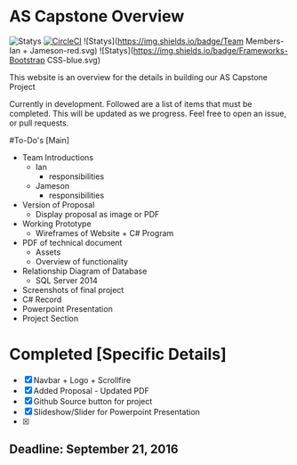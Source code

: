 # AS Capstone Overview

![Statys](https://img.shields.io/badge/Complete-15%25-orange.svg) [![CircleCI](https://img.shields.io/circleci/project/BrightFlair/PHP.Gt.svg?maxAge=2592000?style=flat-square)]()
![Statys](https://img.shields.io/badge/Team Members-Ian + Jameson-red.svg)
![Statys](https://img.shields.io/badge/Frameworks-Bootstrap CSS-blue.svg)


This website is an overview for the details in building our AS Capstone Project 


Currently in development. Followed are a list of items that must be completed. This will be updated as we progress. Feel free to open an issue, or pull requests.

#To-Do's [Main]
* Team Introductions
  * Ian
    * responsibilities 
  * Jameson
    * responsibilities 
* Version of Proposal
  * Display proposal as image or PDF
* Working Prototype
  * Wireframes of Website + C# Program
* PDF of technical document
  * Assets
  * Overview of functionality
* Relationship Diagram of Database
  * SQL Server 2014
* Screenshots of final project
 *  C# Record 
* Powerpoint Presentation
* Project Section

# Completed [Specific Details]
- [x] Navbar + Logo + Scrollfire
- [x] Added Proposal - Updated PDF
- [x] Github Source button for project
- [x] Slideshow/Slider for Powerpoint Presentation
- [x]

## Deadline: September 21, 2016
